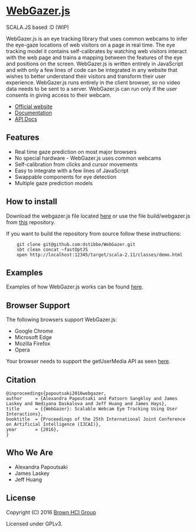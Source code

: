 # [WebGazer.js](https://webgazer.cs.brown.edu)


SCALA.JS based :D (WIP)

WebGazer.js is an eye tracking library that uses common webcams to infer the eye-gaze locations of web visitors on a page in real time. The eye tracking model it contains self-calibrates by watching web visitors interact with the web page and trains a mapping between the features of the eye and positions on the screen. WebGazer.js is written entirely in JavaScript and with only a few lines of code can be integrated in any website that wishes to better understand their visitors and transform their user experience. WebGazer.js runs entirely in the client browser, so no video data needs to be sent to a server. WebGazer.js can run only if the user consents in giving access to their webcam. 


* [Official website](https://webgazer.cs.brown.edu)
* [Documentation](https://webgazer.cs.brown.edu/documentation)
* [API Docs](https://github.com/brownhci/WebGazer/wiki/Top-Level-API)


## Features

* Real time gaze prediction on most major browsers
* No special hardware - WebGazer.js uses common webcams
* Self-calibration from clicks and cursor movements
* Easy to integrate with a few lines of JavaScript
* Swappable components for eye detection
* Multiple gaze prediction models


## How to install
Download the webgazer.js file located [here](https://webgazer.cs.brown.edu/#download) or use the file build/webgazer.js from [this](https://github.com/brownhci/WebGazer.git) repository.

If you want to build the repository from source follow these instructions:

```
    git clone git@github.com:dstibbe/WebGazer.git
    sbt clean concat ~fastOptJS
    open http://localhost:12345/target/scala-2.11/classes/demo.html
```

## Examples

Examples of how WebGazer.js works can be found [here](https://webgazer.cs.brown.edu/#examples).


## Browser Support

The following browsers support WebGazer.js:

* Google Chrome
* Microsoft Edge
* Mozilla Firefox
* Opera

Your browser needs to support the getUserMedia API as seen [here](http://caniuse.com/#feat=stream).

## Citation

	@inproceedings{papoutsaki2016webgazer,
	author     = {Alexandra Papoutsaki and Patsorn Sangkloy and James Laskey and Nediyana Daskalova and Jeff Huang and James Hays},
	title      = {{WebGazer}: Scalable Webcam Eye Tracking Using User Interactions},
    booktitle  = {Proceedings of the 25th International Joint Conference on Artificial Intelligence (IJCAI)},
	year       = {2016},
	}



## Who We Are

* Alexandra Papoutsaki
* James Laskey
* Jeff Huang

## License

Copyright (C) 2016 [Brown HCI Group](http://hci.cs.brown.edu)

Licensed under GPLv3.

